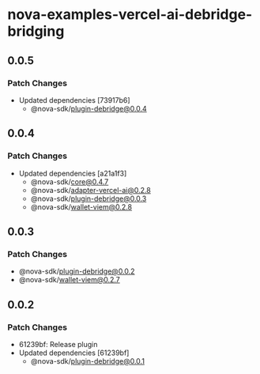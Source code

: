 # nova-examples-vercel-ai-debridge-bridging

## 0.0.5

### Patch Changes

- Updated dependencies [73917b6]
  - @nova-sdk/plugin-debridge@0.0.4

## 0.0.4

### Patch Changes

- Updated dependencies [a21a1f3]
  - @nova-sdk/core@0.4.7
  - @nova-sdk/adapter-vercel-ai@0.2.8
  - @nova-sdk/plugin-debridge@0.0.3
  - @nova-sdk/wallet-viem@0.2.8

## 0.0.3

### Patch Changes

- @nova-sdk/plugin-debridge@0.0.2
- @nova-sdk/wallet-viem@0.2.7

## 0.0.2

### Patch Changes

- 61239bf: Release plugin
- Updated dependencies [61239bf]
  - @nova-sdk/plugin-debridge@0.0.1
